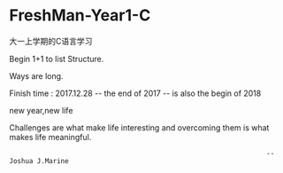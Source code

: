 # FreshMan-Year1-C
大一上学期的C语言学习

Begin 1+1 to list Structure.

Ways are long.

Finish time : 2017.12.28 -- the end of 2017 -- is also the begin of 2018

new year,new life

Challenges are what make life interesting and overcoming them is what makes life meaningful.

                                                                     -- Joshua J.Marine
